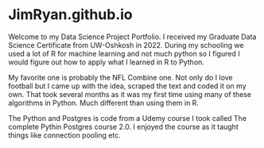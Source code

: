 # JimRyan.github.io
Welcome to my Data Science Project Portfolio. I received my Graduate Data Science Certificate from UW-Oshkosh in 2022.
During my schooling we used a lot of R for machine learning and not much python so I figured I would figure out how to apply what I learned in R to Python.

My favorite one is probably the NFL Combine one. Not only do I love football but I came up with the idea, scraped the text and coded it on my own. That took several months as it was my first time using many of these algorithms in Python. Much different than using them in R. 

The Python and Postgres is code from a Udemy course I took called The complete Pythin Postgres course 2.0. I enjoyed the course as it taught things like connection pooling etc.

 
